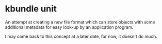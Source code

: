 # kbundle unit

An attempt at creating a new file format which can store objects with some additional metadata for easy look-up by an application program.

I may come back to this concept at a later date, for now, it doesn't do much.
